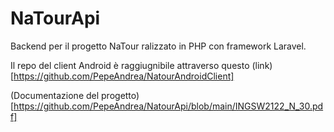 # NaTourApi
Backend per il progetto NaTour ralizzato in PHP con framework Laravel.

Il repo del client Android è raggiugnibile attraverso questo (link)[https://github.com/PepeAndrea/NatourAndroidClient]

(Documentazione del progetto)[https://github.com/PepeAndrea/NatourApi/blob/main/INGSW2122_N_30.pdf]
